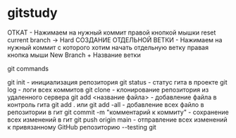 # gitstudy
ОТКАТ - 
Нажимаем на нужный коммит правой кнопкой мышки reset current branch -> Hard
СОЗДАНИЕ ОТДЕЛЬНОЙ ВЕТКИ - 
Нажимаем на нужный коммит с которого хотим начать отдельную ветку правая кнопка мыши New Branch + Название ветки

git commands

git init - инициализация репозитория
git status - статус гита в проекте
git log - логи всех коммитов
git clone - клонирование репозитория из удаленного сервера
git add <название файла> - добавление файла в контроль гита
git add . или git add -all - добавление всех файло в репозитории в гит 
git commit -m "комментарий к коммиту" - сохранение всех изменений в гит
git push origin main - отправление всех изменений к привязанному GitHub репозиторию
--testing git
